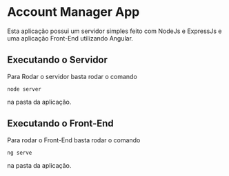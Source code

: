# Account Manager App
Esta aplicação possui um servidor simples feito com NodeJs e ExpressJs e uma aplicação Front-End utilizando Angular.

## Executando o Servidor
Para Rodar o servidor basta rodar o comando

    node server
na pasta da aplicação.

## Executando o Front-End
Para rodar o Front-End basta rodar o comando

    ng serve
na pasta da aplicação.
